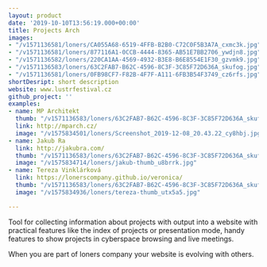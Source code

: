 ```yaml
---
layout: product
date: '2019-10-10T13:56:19.000+00:00'
title: Projects Arch
images:
- "/v1571136581/loners/CA055A68-6519-4FFB-B2B0-C72C0F5B3A7A_cxmc3k.jpg"
- "/v1571136581/loners/877116A1-0CCB-4444-8365-AB51E7BB2706_ywdjn8.jpg"
- "/v1571136582/loners/220CA1AA-4569-4932-B3E8-B6E8554E1F30_gzvmk9.jpg"
- "/v1571136583/loners/63C2FAB7-B62C-4596-8C3F-3C85F72D636A_skufog.jpg"
- "/v1571136581/loners/0FB98CF7-F82B-4F7F-A111-6FB3B54F3749_cz6rfs.jpg"
shortDesript: short description
website: www.lustrfestival.cz
github_project: ''
examples:
- name: MP Architekt
  thumb: "/v1571136583/loners/63C2FAB7-B62C-4596-8C3F-3C85F72D636A_skufog.jpg"
  link: http://mparch.cz/
  image: "/v1575834501/loners/Screenshot_2019-12-08_20.43.22_cy8hbj.jpg"
- name: Jakub Ra
  link: http://jakubra.com/
  thumb: "/v1571136583/loners/63C2FAB7-B62C-4596-8C3F-3C85F72D636A_skufog.jpg"
  image: "/v1575834714/loners/jakub-thumb_u8brrk.jpg"
- name: Tereza Vinklárková
  link: https://lonerscompany.github.io/veronica/
  thumb: "/v1571136583/loners/63C2FAB7-B62C-4596-8C3F-3C85F72D636A_skufog.jpg"
  image: "/v1575834936/loners/tereza-thumb_utx5a5.jpg"

---
```

Tool for collecting information about projects with output
into a website with practical features like the index of projects or
presentation mode, handy features to show projects in cyberspace browsing
and live meetings.

When you are part of loners company your website is evolving
with others.